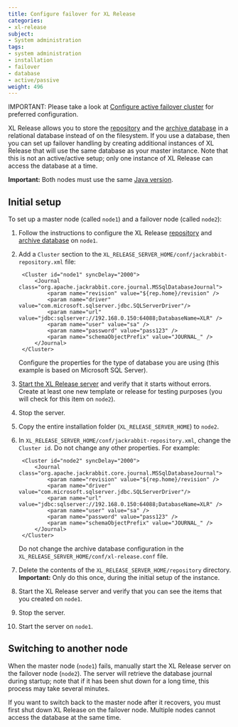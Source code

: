 ```yaml
---
title: Configure failover for XL Release
categories:
- xl-release
subject:
- System administration
tags:
- system administration
- installation
- failover
- database
- active/passive
weight: 496
---
```


IMPORTANT: Please take a look at [Configure active failover cluster](/xl-release/how-to/configure-active-failover-cluster.html) for preferred configuration.

XL Release allows you to store the [repository](/xl-release/how-to/configure-the-xl-release-repository-in-a-database.html#using-a-database) and the [archive database](/xl-release/how-to/configure-the-archive-database.html#change-the-archive-database-dbms-xl-release-480-and-later) in a relational database instead of on the filesystem. If you use a database, then you can set up failover handling by creating additional instances of XL Release that will use the same database as your master instance. Note that this is not an active/active setup; only one instance of XL Release can access the database at a time.

**Important:** Both nodes must use the same [Java version](/xl-release/concept/requirements-for-installing-xl-release.html#server-requirements).

## Initial setup

To set up a master node (called `node1`) and a failover node (called `node2`):

1. Follow the instructions to configure the XL Release [repository](/xl-release/how-to/configure-the-xl-release-repository-in-a-database.html) and [archive database](/xl-release/how-to/configure-the-archive-database.html#change-the-archive-database-dbms-xl-release-480-and-later) on `node1`.
2. Add a `Cluster` section to the `XL_RELEASE_SERVER_HOME/conf/jackrabbit-repository.xml` file:

        <Cluster id="node1" syncDelay="2000">
            <Journal class="org.apache.jackrabbit.core.journal.MSSqlDatabaseJournal">
                <param name="revision" value="${rep.home}/revision" />
                <param name="driver" value="com.microsoft.sqlserver.jdbc.SQLServerDriver"/>
                <param name="url" value="jdbc:sqlserver://192.168.0.150:64088;DatabaseName=XLR" />
                <param name="user" value="sa" />
                <param name="password" value="pass123" />
                <param name="schemaObjectPrefix" value="JOURNAL_" />
            </Journal>
        </Cluster>

    Configure the properties for the type of database you are using (this example is based on Microsoft SQL Server).

3. [Start the XL Release server](/xl-release/how-to/start-xl-release.html) and verify that it starts without errors. Create at least one new template or release for testing purposes (you will check for this item on `node2`).
4. Stop the server.
5. Copy the entire installation folder (`XL_RELEASE_SERVER_HOME`) to `node2`.
6. In `XL_RELEASE_SERVER_HOME/conf/jackrabbit-repository.xml`, change the `Cluster id`. Do not change any other properties. For example:

        <Cluster id="node2" syncDelay="2000">
            <Journal class="org.apache.jackrabbit.core.journal.MSSqlDatabaseJournal">
                <param name="revision" value="${rep.home}/revision" />
                <param name="driver" value="com.microsoft.sqlserver.jdbc.SQLServerDriver"/>
                <param name="url" value="jdbc:sqlserver://192.168.0.150:64088;DatabaseName=XLR" />
                <param name="user" value="sa" />
                <param name="password" value="pass123" />
                <param name="schemaObjectPrefix" value="JOURNAL_" />
            </Journal>
        </Cluster>

    Do not change the archive database configuration in the `XL_RELEASE_SERVER_HOME/conf/xl-release.conf` file.

7. Delete the contents of the `XL_RELEASE_SERVER_HOME/repository` directory. **Important:** Only do this once, during the initial setup of the instance.
8. Start the XL Release server and verify that you can see the items that you created on `node1`.
9. Stop the server.
10. Start the server on `node1`.

## Switching to another node

When the master node (`node1`) fails, manually start the XL Release server on the failover node (`node2`). The server will retrieve the database journal during startup; note that if it has been shut down for a long time, this process may take several minutes.

If you want to switch back to the master node after it recovers, you must first shut down XL Release on the failover node. Multiple nodes cannot access the database at the same time.
